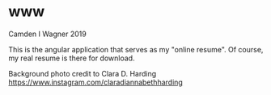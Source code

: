 # www

Camden I Wagner 2019

This is the angular application that serves as my "online resume".
Of course, my real resume is there for download.

Background photo credit to Clara D. Harding
https://www.instagram.com/claradiannabethharding
